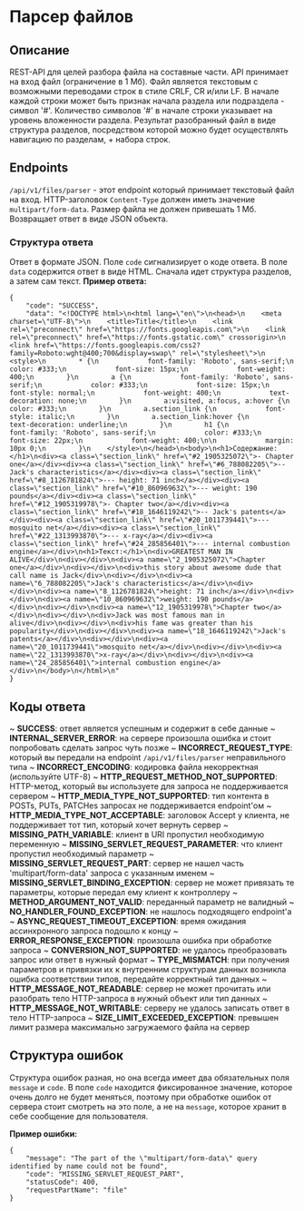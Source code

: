 # Парсер файлов

## Описание
REST-API для целей разбора файла на составные части. 
API принимает на вход файл (ограничение в 1 Мб).
Файл является текстовым с возможными переводами строк в стиле CRLF, CR и/или LF. 
В начале каждой строки может быть признак начала раздела или подраздела - символ '#'. 
Количество символов '#' в начале строки указывает на уровень вложенности раздела. 
Результат разобранный файл в виде структура разделов, посредством которой можно будет осуществлять навигацию по разделам, + набора строк.

## Endpoints
`/api/v1/files/parser` - этот endpoint который принимает текстовый файл на вход. HTTP-заголовок `Content-Type` должен иметь значение `multipart/form-data`.
Размер файла не должен привешать 1 Мб. Возвращает ответ в виде JSON объекта.
### Структура ответа
Ответ в формате JSON. Поле `code` сигнализирует о коде ответа. В поле `data` содержится ответ в виде HTML. Сначала идет структура разделов, а затем сам текст.
**Пример ответа:**
```
{
    "code": "SUCCESS",
    "data": "<!DOCTYPE html>\n<html lang=\"en\">\n<head>\n    <meta charset=\"UTF-8\">\n    <title>Title</title>\n    <link rel=\"preconnect\" href=\"https://fonts.googleapis.com\">\n    <link rel=\"preconnect\" href=\"https://fonts.gstatic.com\" crossorigin>\n    <link href=\"https://fonts.googleapis.com/css2?family=Roboto:wght@400;700&display=swap\" rel=\"stylesheet\">\n    <style>\n        * {\n            font-family: 'Roboto', sans-serif;\n            color: #333;\n            font-size: 15px;\n            font-weight: 400;\n        }\n        a {\n            font-family: 'Roboto', sans-serif;\n            color: #333;\n            font-size: 15px;\n            font-style: normal;\n            font-weight: 400;\n            text-decoration: none;\n        }\n        a:visited, a:focus, a:hover {\n            color: #333;\n        }\n        a.section_link {\n            font-style: italic;\n        }\n        a.section_link:hover {\n            text-decoration: underline;\n        }\n        h1 {\n            font-family: 'Roboto', sans-serif;\n            color: #333;\n            font-size: 22px;\n            font-weight: 400;\n\n            margin: 10px 0;\n        }\n    </style>\n</head>\n<body>\n<h1>Содержание:</h1>\n<div><a class=\"section_link\" href=\"#2_1905325072\">- Chapter one</a></div><div><a class=\"section_link\" href=\"#6_788082205\">-- Jack's characteristics</a></div><div><a class=\"section_link\" href=\"#8_1126781824\">--- height: 71 inch</a></div><div><a class=\"section_link\" href=\"#10_860969632\">--- weight: 190 pounds</a></div><div><a class=\"section_link\" href=\"#12_1905319978\">- Chapter two</a></div><div><a class=\"section_link\" href=\"#18_1646119242\">-- Jack's patents</a></div><div><a class=\"section_link\" href=\"#20_1011739441\">--- mosquito net</a></div><div><a class=\"section_link\" href=\"#22_1313993870\">--- x-ray</a></div><div><a class=\"section_link\" href=\"#24_285856401\">--- internal combustion engine</a></div>\n<h1>Текст:</h1>\n<div>GREATEST MAN IN ALIVE</div>\n<div></div>\n<div><a name=\"2_1905325072\">Chapter one</a></div>\n<div></div>\n<div>this story about awesome dude that call name is Jack</div>\n<div></div>\n<div><a name=\"6_788082205\">Jack's characteristics</a></div>\n<div></div>\n<div><a name=\"8_1126781824\">height: 71 inch</a></div>\n<div></div>\n<div><a name=\"10_860969632\">weight: 190 pounds</a></div>\n<div></div>\n<div><a name=\"12_1905319978\">Chapter two</a></div>\n<div></div>\n<div>Jack was most famous man in alive</div>\n<div></div>\n<div>his fame was greater than his popularity</div>\n<div></div>\n<div><a name=\"18_1646119242\">Jack's patents</a></div>\n<div></div>\n<div><a name=\"20_1011739441\">mosquito net</a></div>\n<div></div>\n<div><a name=\"22_1313993870\">x-ray</a></div>\n<div></div>\n<div><a name=\"24_285856401\">internal combustion engine</a></div>\n</body>\n</html>\n"
}
```

## Коды ответа
~ **SUCCESS**: ответ является успешным и содержит в себе данные
~ **INTERNAL_SERVER_ERROR**: на сервере произошла ошибка и стоит попробовать сделать запрос чуть позже
~ **INCORRECT_REQUEST_TYPE**: который вы передали на endpoint `/api/v1/files/parser` неправильного типа
~ **INCORRECT_ENCODING**: кодировка файла некорректная (используйте UTF-8)
~ **HTTP_REQUEST_METHOD_NOT_SUPPORTED**: HTTP-метод, который вы используете для запроса не поддерживается сервером
~ **HTTP_MEDIA_TYPE_NOT_SUPPORTED**: тип контента в POSTs, PUTs, PATCHes запросах не поддерживается endpoint'ом
~ **HTTP_MEDIA_TYPE_NOT_ACCEPTABLE**: заголовок Accept у клиента, не поддерживает тот тип, который хочет вернуть сервер
~ **MISSING_PATH_VARIABLE**: клиент в URI пропустил необходимую переменную
~ **MISSING_SERVLET_REQUEST_PARAMETER**: что клиент пропустил необходимый параметр
~ **MISSING_SERVLET_REQUEST_PART**: сервер не нашел часть 'multipart/form-data' запроса с указанным именем
~ **MISSING_SERVLET_BINDING_EXCEPTION**: сервер не может привязать те параметры, которые передал ему клиент к контроллеру
~ **METHOD_ARGUMENT_NOT_VALID**: переданный параметр не валидный
~ **NO_HANDLER_FOUND_EXCEPTION**: не нашлось подходящего endpoint'а
~ **ASYNC_REQUEST_TIMEOUT_EXCEPTION**: время ожидания ассинхронного запроса подошло к концу
~ **ERROR_RESPONSE_EXCEPTION**: произошла ошибка при обработке запроса
~ **CONVERSION_NOT_SUPPORTED**: не удалось преобразовать запрос или ответ в нужный формат
~ **TYPE_MISMATCH**: при получения параметров и привязки их к внутренним структурам данных возникла ошибка соответствии типов, передайте корректный тип данных
~ **HTTP_MESSAGE_NOT_READABLE**: сервер не может прочитать или разобрать тело HTTP-запроса в нужный объект или тип данных
~ **HTTP_MESSAGE_NOT_WRITABLE**: серверу не удалось записать ответ в тело HTTP-запроса
~ **SIZE_LIMIT_EXCEEDED_EXCEPTION**: превышен лимит размера максимально загружаемого файла на сервер

## Структура ошибок
Структура ошибок разная, но она всегда имеет два обязательных поля `message` и `code`. В поле `code` находится фиксированное значение, которое очень долго не будет меняться,
поэтому при обработке ошибок от сервера стоит смотреть на это поле, а не на `message`, которое хранит в себе сообщение для пользователя.

**Пример ошибки:**
```
{
    "message": "The part of the \"multipart/form-data\" query identified by name could not be found",
    "code": "MISSING_SERVLET_REQUEST_PART",
    "statusCode": 400,
    "requestPartName": "file"
}
```
